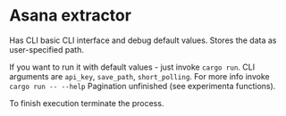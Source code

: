 # Asana extractor

Has CLI basic CLI interface and debug default values.
Stores the data as user-specified path.

If you want to run it with default values - just invoke `cargo run`.
CLI arguments are `api_key`, `save_path`, `short_polling`. For more info invoke `cargo run -- --help`
Pagination unfinished (see experimenta functions).

To finish execution terminate the process.